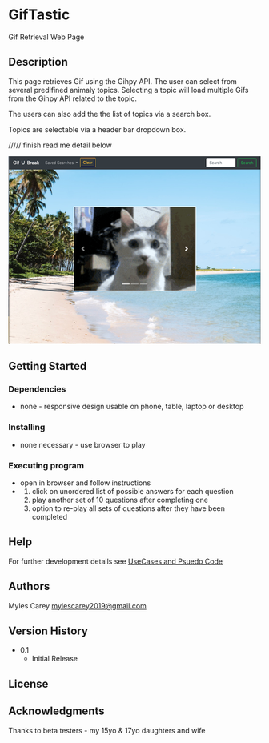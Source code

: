 # GifTastic

Gif Retrieval Web Page

## Description
 
This page retrieves Gif using the Gihpy API.  The user can select from several predifined animaly topics.
Selecting a topic will load multiple Gifs from the Gihpy API related to the topic.

The users can also add the the list of topics via a search box.

Topics are selectable via a header bar dropdown box.  

///// finish read me detail below

![Gif-U-Break](assets/images/wireframe1.png)


## Getting Started

### Dependencies

* none - responsive design usable on phone, table, laptop or desktop

### Installing

* none necessary - use browser to play

### Executing program

* open in browser and follow instructions
*   1. click on unordered list of possible answers for each question
    2. play another set of 10 questions after completing one
    3. option to re-play all sets of questions after they have been completed
    

## Help

For further development details see [UseCases and Psuedo Code](UseCases-PsuedoCode.md)

## Authors

Myles Carey 
mylescarey2019@gmail.com 

## Version History
 
* 0.1
    * Initial Release

## License


## Acknowledgments

Thanks to beta testers - my 15yo & 17yo daughters and wife 
